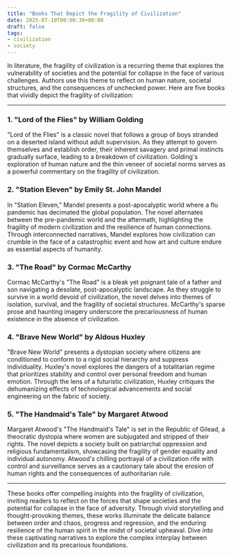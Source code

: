 ```yaml
---
title: "Books That Depict the Fragility of Civilization"
date: 2025-07-10T00:00:39+00:00
draft: false
tags: 
- civilization
- society
---
```


In literature, the fragility of civilization is a recurring theme that explores the vulnerability of societies and the potential for collapse in the face of various challenges. Authors use this theme to reflect on human nature, societal structures, and the consequences of unchecked power. Here are five books that vividly depict the fragility of civilization:

---

### 1. "Lord of the Flies" by William Golding

"Lord of the Flies" is a classic novel that follows a group of boys stranded on a deserted island without adult supervision. As they attempt to govern themselves and establish order, their inherent savagery and primal instincts gradually surface, leading to a breakdown of civilization. Golding's exploration of human nature and the thin veneer of societal norms serves as a powerful commentary on the fragility of civilization.

### 2. "Station Eleven" by Emily St. John Mandel

In "Station Eleven," Mandel presents a post-apocalyptic world where a flu pandemic has decimated the global population. The novel alternates between the pre-pandemic world and the aftermath, highlighting the fragility of modern civilization and the resilience of human connections. Through interconnected narratives, Mandel explores how civilization can crumble in the face of a catastrophic event and how art and culture endure as essential aspects of humanity.

### 3. "The Road" by Cormac McCarthy

Cormac McCarthy's "The Road" is a bleak yet poignant tale of a father and son navigating a desolate, post-apocalyptic landscape. As they struggle to survive in a world devoid of civilization, the novel delves into themes of isolation, survival, and the fragility of societal structures. McCarthy's sparse prose and haunting imagery underscore the precariousness of human existence in the absence of civilization.

### 4. "Brave New World" by Aldous Huxley

"Brave New World" presents a dystopian society where citizens are conditioned to conform to a rigid social hierarchy and suppress individuality. Huxley's novel explores the dangers of a totalitarian regime that prioritizes stability and control over personal freedom and human emotion. Through the lens of a futuristic civilization, Huxley critiques the dehumanizing effects of technological advancements and social engineering on the fabric of society.

### 5. "The Handmaid's Tale" by Margaret Atwood

Margaret Atwood's "The Handmaid's Tale" is set in the Republic of Gilead, a theocratic dystopia where women are subjugated and stripped of their rights. The novel depicts a society built on patriarchal oppression and religious fundamentalism, showcasing the fragility of gender equality and individual autonomy. Atwood's chilling portrayal of a civilization rife with control and surveillance serves as a cautionary tale about the erosion of human rights and the consequences of authoritarian rule.

---

These books offer compelling insights into the fragility of civilization, inviting readers to reflect on the forces that shape societies and the potential for collapse in the face of adversity. Through vivid storytelling and thought-provoking themes, these works illuminate the delicate balance between order and chaos, progress and regression, and the enduring resilience of the human spirit in the midst of societal upheaval. Dive into these captivating narratives to explore the complex interplay between civilization and its precarious foundations.